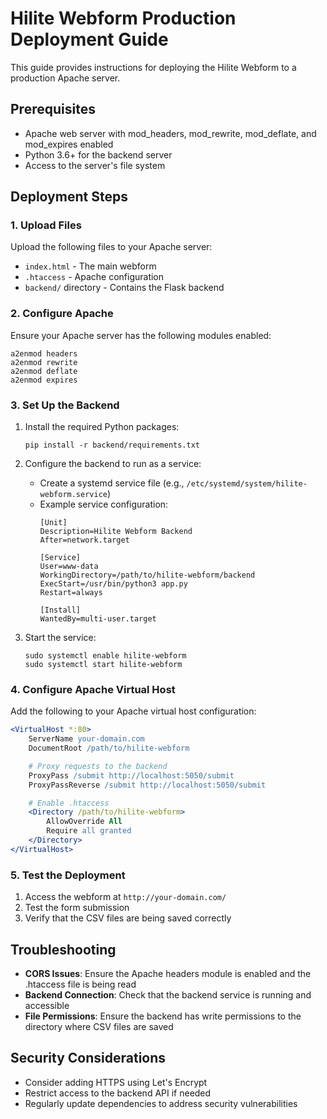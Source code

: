 # Hilite Webform Production Deployment Guide

This guide provides instructions for deploying the Hilite Webform to a production Apache server.

## Prerequisites

- Apache web server with mod_headers, mod_rewrite, mod_deflate, and mod_expires enabled
- Python 3.6+ for the backend server
- Access to the server's file system

## Deployment Steps

### 1. Upload Files

Upload the following files to your Apache server:
- `index.html` - The main webform
- `.htaccess` - Apache configuration
- `backend/` directory - Contains the Flask backend

### 2. Configure Apache

Ensure your Apache server has the following modules enabled:
```
a2enmod headers
a2enmod rewrite
a2enmod deflate
a2enmod expires
```

### 3. Set Up the Backend

1. Install the required Python packages:
   ```
   pip install -r backend/requirements.txt
   ```

2. Configure the backend to run as a service:
   - Create a systemd service file (e.g., `/etc/systemd/system/hilite-webform.service`)
   - Example service configuration:
     ```
     [Unit]
     Description=Hilite Webform Backend
     After=network.target

     [Service]
     User=www-data
     WorkingDirectory=/path/to/hilite-webform/backend
     ExecStart=/usr/bin/python3 app.py
     Restart=always

     [Install]
     WantedBy=multi-user.target
     ```

3. Start the service:
   ```
   sudo systemctl enable hilite-webform
   sudo systemctl start hilite-webform
   ```

### 4. Configure Apache Virtual Host

Add the following to your Apache virtual host configuration:

```apache
<VirtualHost *:80>
    ServerName your-domain.com
    DocumentRoot /path/to/hilite-webform

    # Proxy requests to the backend
    ProxyPass /submit http://localhost:5050/submit
    ProxyPassReverse /submit http://localhost:5050/submit

    # Enable .htaccess
    <Directory /path/to/hilite-webform>
        AllowOverride All
        Require all granted
    </Directory>
</VirtualHost>
```

### 5. Test the Deployment

1. Access the webform at `http://your-domain.com/`
2. Test the form submission
3. Verify that the CSV files are being saved correctly

## Troubleshooting

- **CORS Issues**: Ensure the Apache headers module is enabled and the .htaccess file is being read
- **Backend Connection**: Check that the backend service is running and accessible
- **File Permissions**: Ensure the backend has write permissions to the directory where CSV files are saved

## Security Considerations

- Consider adding HTTPS using Let's Encrypt
- Restrict access to the backend API if needed
- Regularly update dependencies to address security vulnerabilities 